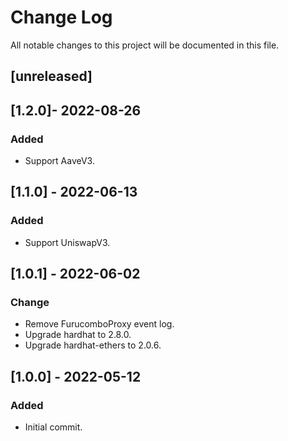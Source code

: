 # Change Log

All notable changes to this project will be documented in this file.

## [unreleased]

## [1.2.0]- 2022-08-26

### Added

- Support AaveV3.

## [1.1.0] - 2022-06-13

### Added

- Support UniswapV3.

## [1.0.1] - 2022-06-02

### Change

- Remove FurucomboProxy event log.
- Upgrade hardhat to 2.8.0.
- Upgrade hardhat-ethers to 2.0.6.

## [1.0.0] - 2022-05-12

### Added

- Initial commit.
